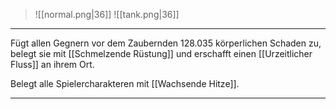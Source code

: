 > ![[normal.png|36]]
> ![[tank.png|36]]

***
Fügt allen Gegnern vor dem Zaubernden 128.035 körperlichen Schaden zu, belegt sie mit [[Schmelzende Rüstung]] und erschafft einen [[Urzeitlicher Fluss]] an ihrem Ort.

Belegt alle Spielercharakteren mit [[Wachsende Hitze]].



***